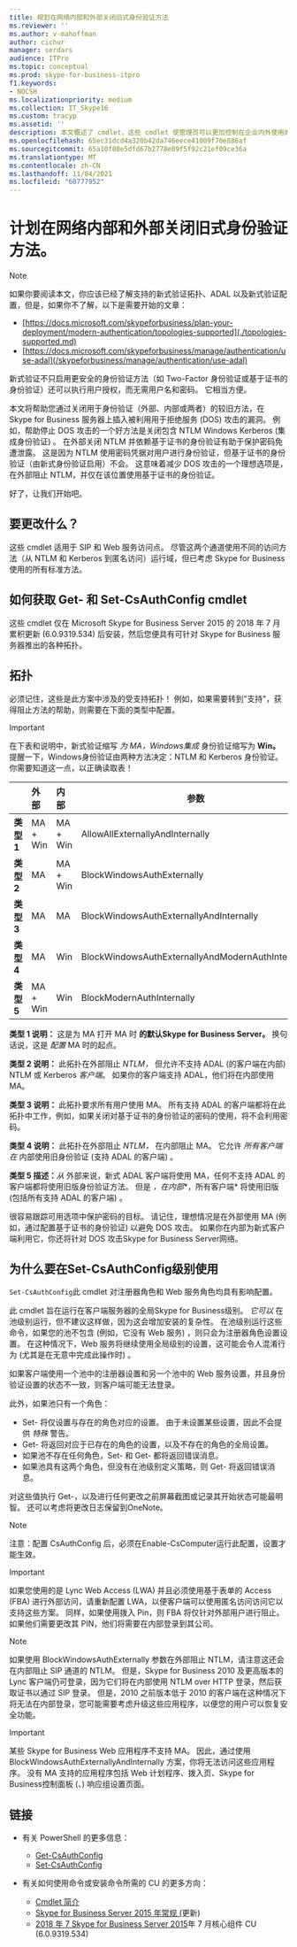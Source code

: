 ```yaml
---
title: 规划在网络内部和外部关闭旧式身份验证方法
ms.reviewer: ''
ms.author: v-mahoffman
author: cichur
manager: serdars
audience: ITPro
ms.topic: conceptual
ms.prod: skype-for-business-itpro
f1.keywords:
- NOCSH
ms.localizationpriority: medium
ms.collection: IT_Skype16
ms.custom: tracyp
ms.assetid: ''
description: 本文概述了 cmdlet，这些 cmdlet 使管理员可以更加控制在企业内外使用的身份验证方法。 管理员可以在内部或外部打开或关闭身份验证方法。
ms.openlocfilehash: 65ec31dcd4a320b42da746eece41009f70e886af
ms.sourcegitcommit: 65a10f80e5dfd67b2778e09f5f92c21ef09ce36a
ms.translationtype: MT
ms.contentlocale: zh-CN
ms.lasthandoff: 11/04/2021
ms.locfileid: "60777952"
---
```

# <a name="planning-to-turn-off-legacy-authentication-methods-internally-and-externally-to-your-network"></a>计划在网络内部和外部关闭旧式身份验证方法。

> [!NOTE]
> 如果你要阅读本文，你应该已经了解支持的新式验证拓扑、ADAL 以及新式验证配置，但是，如果你不了解，以下是需要开始的文章： 
>  + [https://docs.microsoft.com/skypeforbusiness/plan-your-deployment/modern-authentication/topologies-supported](./topologies-supported.md)
>  + [https://docs.microsoft.com/skypeforbusiness/manage/authentication/use-adal](/skypeforbusiness/manage/authentication/use-adal)
  
新式验证不只启用更安全的身份验证方法（如 Two-Factor 身份验证或基于证书的身份验证）还可以执行用户授权，而无需用户名和密码。 它相当方便。

本文将帮助您通过关闭用于身份验证（外部、内部或两者）的较旧方法，在 Skype for Business 服务器上插入被利用用于拒绝服务 (DOS) 攻击的漏洞。 例如，帮助停止 DOS 攻击的一个好方法是关闭包含 NTLM Windows Kerberos (集成身份验证) 。 在外部关闭 NTLM 并依赖基于证书的身份验证有助于保护密码免遭泄露。 这是因为 NTLM 使用密码凭据对用户进行身份验证，但基于证书的身份验证（由新式身份验证启用）不会。 这意味着减少 DOS 攻击的一个理想选项是，在外部阻止 NTLM，并仅在该位置使用基于证书的身份验证。

好了，让我们开始吧。

## <a name="what-would-you-be-changing"></a>要更改什么？ 

这些 cmdlet 适用于 SIP 和 Web 服务访问点。 尽管这两个通道使用不同的访问方法（从 NTLM 和 Kerberos 到匿名访问）运行域，但已考虑 Skype for Business 使用的所有标准方法。

## <a name="how-to-get-the-get--and-set-csauthconfig-cmdlets"></a>如何获取 Get- 和 Set-CsAuthConfig cmdlet

这些 cmdlet 仅在 Microsoft Skype for Business Server 2015 的 2018 年 7 月累积更新 (6.0.9319.534) 后安装，然后您便具有可针对 Skype for Business 服务器推出的各种拓扑。

## <a name="topologies"></a>拓扑

必须记住，这些是此方案中涉及的受支持拓扑！ 例如，如果需要转到"支持"，获得阻止方法的帮助，则需要在下面的类型中配置。 

> [!IMPORTANT]
> 在下表和说明中，新式验证缩写 *为 MA，Windows集成* 身份验证缩写为 __Win。__  提醒一下，Windows身份验证由两种方法决定：NTLM 和 Kerberos 身份验证。 你需要知道这一点，以正确读取表！


|       |外部  |内部  |参数  |
|---------|:---------|:---------|---------|
|__类型 1__   |  MA + Win       | MA + Win         |  AllowAllExternallyAndInternally       |
|__类型 2__   |  MA       | MA + Win         | BlockWindowsAuthExternally        |
|__类型 3__   |  MA       | MA        | BlockWindowsAuthExternallyAndInternally        |
|__类型 4__   |  MA       | Win        | BlockWindowsAuthExternallyAndModernAuthInternally    |
|__类型 5__   |  MA + Win       | Win        | BlockModernAuthInternally         |

__类型 1 说明：__ 这是为 MA 打开 MA 时 __的默认Skype for Business Server。__ 换句话说，这是 *配置* MA 时的起点。

__类型 2 说明：__ 此拓扑在外部阻止 *NTLM，* 但允许不支持 ADAL (的客户端在内部) NTLM 或 Kerberos *客户端*。 如果你的客户端支持 ADAL，他们将在内部使用 MA。

__类型 3 说明：__ 此拓扑要求所有用户使用 MA。 所有支持 ADAL 的客户端都将在此拓扑中工作，例如，如果关闭对基于证书的身份验证的密码的使用，将不会利用密码。

__类型 4 说明：__ 此拓扑在外部阻止 *NTLM，* 在内部阻止 MA。 它允许 *所有客户端在* 内部使用旧身份验证 (支持 ADAL 的客户端) 。

__类型 5 描述：__*从* 外部来说，新式 ADAL 客户端将使用 MA，任何不支持 ADAL 的客户端都将使用旧版身份验证方法。 但是 *，在内部**，所有客户端* 将使用旧版 (包括所有支持 ADAL 的客户端) 。

很容易跟踪可用选项中保护密码的目标。 请记住，理想情况是在外部使用 MA (例如，通过配置基于证书的身份验证) 以避免 DOS 攻击。 如果你在内部为新式客户端利用它，你还将针对 DOS 攻击Skype for Business Server网络。

## <a name="why-to-use-set-csauthconfig-at-the-global-level"></a>为什么要在Set-CsAuthConfig级别使用

`Set-CsAuthConfig`此 cmdlet 对注册器角色和 Web 服务角色均具有影响配置。

此 cmdlet 旨在运行在客户端服务器的全局Skype for Business级别。 *它可以* 在池级别运行，但不建议这样做，因为这会增加安装的复杂性。 在池级别运行这些命令，如果您的池不包含 (例如，它没有 Web 服务) ，则只会为注册器角色设置设置。 在这种情况下，Web 服务将继续使用全局级别的设置，这可能会令人混淆行为 (尤其是在无意中完成此操作时) 。

如果客户端使用一个池中的注册器设置和另一个池中的 Web 服务设置，并且身份验证设置的状态不一致，则客户端可能无法登录。

此外，如果池只有一个角色： 
* Set- 将仅设置与存在的角色对应的设置。 由于未设置某些设置，因此不会提供 *特殊* 警告。 
* Get- 将返回对应于已存在的角色的设置，以及不存在的角色的全局设置。
* 如果池不存在任何角色，Set- 和 Get- 都将返回错误消息。
* 如果池具有这两个角色，但没有在池级别定义策略，则 Get- 将返回错误消息。

对这些值执行 Get-，以及进行任何更改之前屏幕截图或记录其开始状态可能最明智。 还可以考虑将更改日志保留到OneNote。

> [!NOTE]
> 
> 注意：配置 CsAuthConfig 后，必须在Enable-CsComputer运行此配置，设置才能生效。

> [!IMPORTANT]
> 如果您使用的是 Lync Web Access (LWA) 并且必须使用基于表单的 Access (FBA) 进行外部访问，请重新配置 LWA，以便客户端可以使用匿名访问访问它以支持这些方案。 同样，如果使用拨入 Pin，则 FBA 将仅针对外部用户进行阻止。 如果他们需要更改其 PIN，他们将需要在内部登录到其公司。

> [!NOTE]
> 
> 如果使用 BlockWindowsAuthExternally 参数在外部阻止 NTLM，请注意这还会在内部阻止 SIP 通道的 NTLM。 但是，Skype for Business 2010 及更高版本的 Lync 客户端仍可登录，因为它们将在内部使用 NTLM over HTTP 登录，然后获取证书以通过 SIP 登录。 但是，2010 之前版本低于 2010 的客户端在这种情况下将无法在内部登录，您可能需要考虑升级这些应用程序，以便您的用户可以恢复安全功能。

> [!IMPORTANT] 
> 某些 Skype for Business Web 应用程序不支持 MA。 因此，通过使用 BlockWindowsAuthExternallyAndInternally 方案，你将无法访问这些应用程序。 没有 MA 支持的应用程序包括 Web 计划程序、拨入页、Skype for Business控制面板 (、) 响应组设置页面。 

## <a name="links"></a>链接 
- 有关 PowerShell 的更多信息：
    -  [Get-CsAuthConfig](/powershell/module/skype/get-csauthconfig?view=skype-ps)
    -  [Set-CsAuthConfig](/powershell/module/skype/set-csauthconfig?view=skype-ps)

- 有关如何使用命令或安装命令所需的 CU 的更多方向：
    - [Cmdlet 简介](https://support.microsoft.com/help/4346673/new-cmdlets-to-manage-skype-for-business-server-2015-authentication)
    - [Skype for Business Server 2015 年常规 (](https://support.microsoft.com/help/3061064/updates-for-skype-for-business-server-2015)更新) 
    - [2018 年 7 Skype for Business Server 2015](https://support.microsoft.com/help/4340903/july-2018-cumulative-update-6-0-9319-534-for-skype-for-business-server)年 7 月核心组件 CU (6.0.9319.534) 


